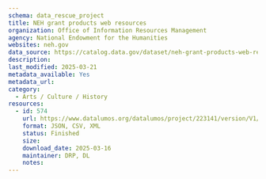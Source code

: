 ```yaml
---
schema: data_rescue_project 
title: NEH grant products web resources
organization: Office of Information Resources Management
agency: National Endowment for the Humanities
websites: neh.gov
data_source: https://catalog.data.gov/dataset/neh-grant-products-web-resources
description: 
last_modified: 2025-03-21
metadata_available: Yes
metadata_url: 
category:
  - Arts / Culture / History
resources:
  - id: 574
    url: https://www.datalumos.org/datalumos/project/223141/version/V1/view
    format: JSON, CSV, XML
    status: Finished
    size: 
    download_date: 2025-03-16
    maintainer: DRP, DL
    notes: 
---
```

